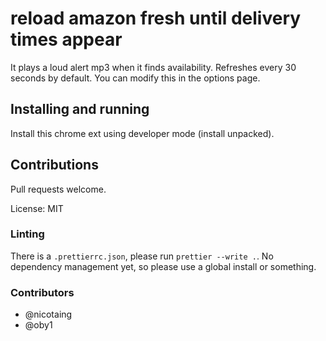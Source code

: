 # reload amazon fresh until delivery times appear

It plays a loud alert mp3 when it finds availability. Refreshes every 30 seconds by default.
You can modify this in the options page.

## Installing and running
Install this chrome ext using developer mode (install unpacked).

## Contributions

Pull requests welcome.

License: MIT

### Linting

There is a `.prettierrc.json`, please run `prettier --write .`. No dependency management yet,
so please use a global install or something.

### Contributors

- @nicotaing
- @oby1
